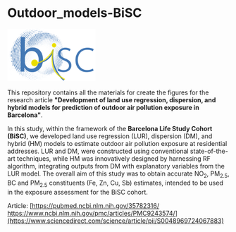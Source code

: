 # Outdoor_models-BiSC

<img src="figures/bisc.png" alt="BiSC logo" width="200"/>  

This repository contains all the materials for create the figures for the research article **"Development of land use regression, dispersion, and hybrid models for prediction of outdoor air pollution exposure in Barcelona"**. 

In this study, within the framework of the **Barcelona Life Study Cohort (BiSC)**, we developed land use regression (LUR), dispersion (DM), and hybrid (HM) models to estimate outdoor air pollution exposure at residential addresses. LUR and DM, were constructed using conventional state-of-the-art techniques, while HM was innovatively designed by harnessing RF algorithm, integrating outputs from DM with explanatory variables from the LUR model. The overall aim of this study was to obtain accurate NO<sub>2</sub>, PM<sub>2.5</sub>, BC  and PM<sub>2.5</sub> constituents (Fe, Zn, Cu, Sb) estimates, intended to be used in the exposure assessment for the BiSC cohort.

Article: [https://pubmed.ncbi.nlm.nih.gov/35782316/ https://www.ncbi.nlm.nih.gov/pmc/articles/PMC9243574/](https://www.sciencedirect.com/science/article/pii/S0048969724067883)


